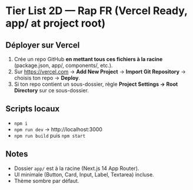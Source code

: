# Tier List 2D — Rap FR (Vercel Ready, app/ at project root)

## Déployer sur Vercel
1. Crée un repo GitHub **en mettant tous ces fichiers à la racine** (package.json, app/, components/, etc.).
2. Sur https://vercel.com → **Add New Project** → **Import Git Repository** → choisis ton repo → **Deploy**.
3. Si ton repo contient un sous-dossier, règle **Project Settings → Root Directory** sur ce sous-dossier.

## Scripts locaux
- `npm i`
- `npm run dev` → http://localhost:3000
- `npm run build` puis `npm start`

## Notes
- Dossier `app/` est à la racine (Next.js 14 App Router).
- UI minimale (Button, Card, Input, Label, Textarea) incluse.
- Thème sombre par défaut.
